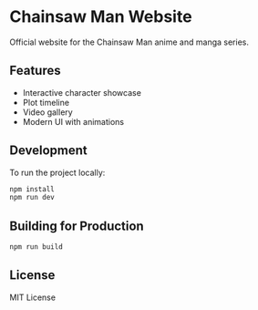 # Chainsaw Man Website

Official website for the Chainsaw Man anime and manga series.

## Features

- Interactive character showcase
- Plot timeline
- Video gallery
- Modern UI with animations

## Development

To run the project locally:

```bash
npm install
npm run dev
```

## Building for Production

```bash
npm run build
```

## License

MIT License
